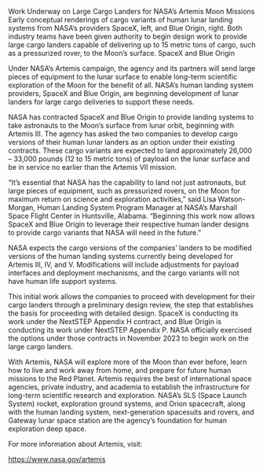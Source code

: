 Work Underway on Large Cargo Landers for NASA’s Artemis Moon Missions 
 Early conceptual renderings of cargo variants of human lunar landing systems from NASA’s providers SpaceX, left, and Blue Origin, right. Both industry teams have been given authority to begin design work to provide large cargo landers capable of delivering up to 15 metric tons of cargo, such as a pressurized rover, to the Moon’s surface. SpaceX and Blue Origin

Under NASA’s Artemis campaign, the agency and its partners will send large pieces of equipment to the lunar surface to enable long-term scientific exploration of the Moon for the benefit of all. NASA’s human landing system providers, SpaceX and Blue Origin, are beginning development of lunar landers for large cargo deliveries to support these needs.

NASA has contracted SpaceX and Blue Origin to provide landing systems to take astronauts to the Moon’s surface from lunar orbit, beginning with Artemis III. The agency has asked the two companies to develop cargo versions of their human lunar landers as an option under their existing contracts. These cargo variants are expected to land approximately 26,000 – 33,000 pounds (12 to 15 metric tons) of payload on the lunar surface and be in service no earlier than the Artemis VII mission.

“It’s essential that NASA has the capability to land not just astronauts, but large pieces of equipment, such as pressurized rovers, on the Moon for maximum return on science and exploration activities,” said Lisa Watson-Morgan, Human Landing System Program Manager at NASA’s Marshall Space Flight Center in Huntsville, Alabama. “Beginning this work now allows SpaceX and Blue Origin to leverage their respective human lander designs to provide cargo variants that NASA will need in the future.”

NASA expects the cargo versions of the companies’ landers to be modified versions of the human landing systems currently being developed for Artemis III, IV, and V. Modifications will include adjustments for payload interfaces and deployment mechanisms, and the cargo variants will not have human life support systems.

This initial work allows the companies to proceed with development for their cargo landers through a preliminary design review, the step that establishes the basis for proceeding with detailed design. SpaceX is conducting its work under the NextSTEP Appendix H contract, and Blue Origin is conducting its work under NextSTEP Appendix P. NASA officially exercised the options under those contracts in November 2023 to begin work on the large cargo landers.

With Artemis, NASA will explore more of the Moon than ever before, learn how to live and work away from home, and prepare for future human missions to the Red Planet. Artemis requires the best of international space agencies, private industry, and academia to establish the infrastructure for long-term scientific research and exploration. NASA’s SLS (Space Launch System) rocket, exploration ground systems, and Orion spacecraft, along with the human landing system, next-generation spacesuits and rovers, and Gateway lunar space station are the agency’s foundation for human exploration deep space.

For more information about Artemis, visit:

https://www.nasa.gov/artemis